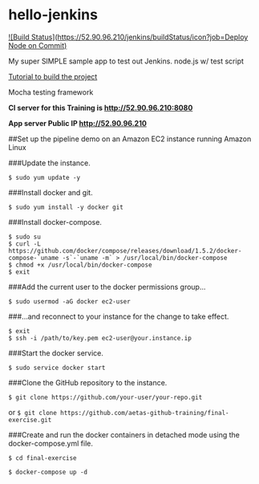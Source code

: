 # hello-jenkins

[![Build Status](https://52.90.96.210/jenkins/buildStatus/icon?job=Deploy Node on Commit)](http://52.90.96.210/jenkins/job/Deploy%20Node%20on%20Commit/)

My super SIMPLE sample app to test out Jenkins. node.js w/ test script

[Tutorial to build the project](http://code.tutsplus.com/tutorials/setting-up-continuous-integration-continuous-deployment-with-jenkins--cms-21511)

Mocha testing framework



**CI server for this Training is http://52.90.96.210:8080**

**App server Public IP http://52.90.96.210**

##Set up the pipeline demo on an Amazon EC2 instance running Amazon Linux

###Update the instance.

`$ sudo yum update -y`

###Install docker and git.

`$ sudo yum install -y docker git`

###Install docker-compose.
```
$ sudo su
$ curl -L https://github.com/docker/compose/releases/download/1.5.2/docker-compose-`uname -s`-`uname -m` > /usr/local/bin/docker-compose
$ chmod +x /usr/local/bin/docker-compose
$ exit
```

###Add the current user to the docker permissions group...

`$ sudo usermod -aG docker ec2-user`

###...and reconnect to your instance for the change to take effect.

```
$ exit
$ ssh -i /path/to/key.pem ec2-user@your.instance.ip
```

###Start the docker service.

`$ sudo service docker start`

###Clone the GitHub repository to the instance.

`$ git clone https://github.com/your-user/your-repo.git`

or
`$ git clone https://github.com/aetas-github-training/final-exercise.git`

###Create and run the docker containers in detached mode using the docker-compose.yml file.

`$ cd final-exercise`

`$ docker-compose up -d`
